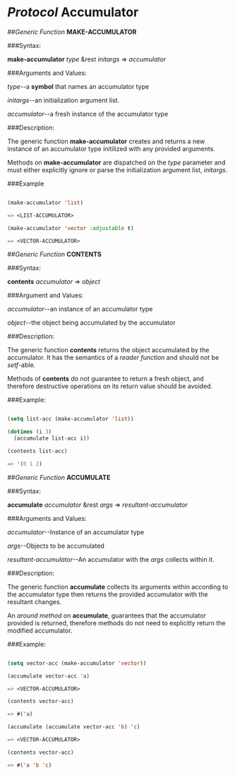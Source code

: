 # *Protocol* **Accumulator** 

##*Generic Function* **MAKE-ACCUMULATOR**

###Syntax:

**make-accumulator** *type* &rest *initargs* => *accumulator*

###Arguments and Values:

*type*--a **symbol** that names an accumulator type

*initargs*--an initialization argument list.

*accumulator*--a fresh instance of the accumulator type

###Description:

The generic function **make-accumulator** creates and 
returns a new instance of an accumulator type initilized with
any provided arguments.

Methods on **make-accumulator** are dispatched on the *type* parameter and must either explicitly ignore or parse the initialization argument list, *initargs*.

###Example

````lisp

(make-accumulator 'list)

=> <LIST-ACCUMULATOR>

(make-accumulator 'vector :adjustable t)

=> <VECTOR-ACCUMULATOR>

````

##*Generic Function* **CONTENTS**

###Syntax:

**contents** *accumulator* => *object*

###Argument and Values:

*accumulator*--an instance of an accumulator type

*object*--the object being accumulated by the accumulator

###Description:

The generic function **contents** returns the object accumulated by
the accumulator. It has the semantics of a *reader function* and should not be *setf*-able.

Methods of **contents** do not guarantee to return a fresh object, and therefore destructive operations on its return value should be avoided.

###Example:

````lisp

(setq list-acc (make-accumulator 'list))

(dotimes (i 3)
  (accumulate list-acc i))

(contents list-acc)

=> '(0 1 2)
````


##*Generic Function* **ACCUMULATE**

###Syntax:

**accumulate** *accumulator* &rest *args* => *resultant-accumulator*

###Arguments and Values:

*accumulator*--Instance of an accumulator type

*args*--Objects to be accumulated

*resultant-accumulator*--An accumulator with the *args* collects within it.

###Description:

The generic function **accumulate** collects its arguments within according to the accumulator type then returns the provided accumulator with the resultant changes.

An *around method* on **accumulate**, guarantees that the accumulator provided is returned, therefore methods do not need to explicitly return the modified accumulator.

###Example:

````lisp

(setq vector-acc (make-accumulator 'vector))

(accumulate vector-acc 'a)

=> <VECTOR-ACCUMULATOR>

(contents vector-acc)

=> #('a)

(accumulate (accumulate vector-acc 'b) 'c)

=> <VECTOR-ACCUMULATOR>

(contents vector-acc)

=> #('a 'b 'c)
````
